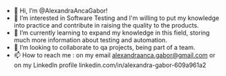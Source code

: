 - 👋 Hi, I’m @AlexandraAncaGabor!
- 👀 I’m interested in Software Testing and I'm willing to put my knowledge into practice and contribute in raising the quality to the products. 
- 🌱 I’m currently learning to expand my knowledge in this field, storing much more information about testing and automation. 
- 💞️ I’m looking to collaborate to qa projects, being part of a team. 
- 📫 How to reach me : on my email alexandraanca.gabor@gmail.com or on my LinkedIn profile linkedin.com/in/alexandra-gabor-609a961a2 
